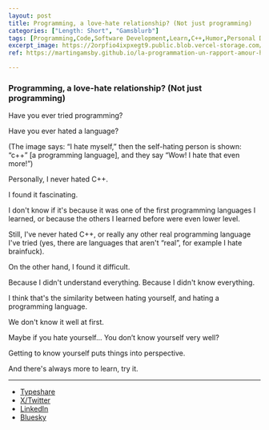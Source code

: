 ```yaml
---
layout: post
title: Programming, a love-hate relationship? (Not just programming)
categories: ["Length: Short", "Gamsblurb"]
tags: [Programming,Code,Software Development,Learn,C++,Humor,Personal Development,Personalities,Gamsblurb]
excerpt_image: https://2orpfio4ixpxegt9.public.blob.vercel-storage.com/blogPost/cm0v2227100gul50cmkytgy2w/preview-image-ZoyiXQkxvoxQPqGWPpWVpHaGKPk4Po.jpg
ref: https://martingamsby.github.io/la-programmation-un-rapport-amour-haine-pas-juste-la-programmation

---
```


### **Programming, a love-hate relationship? (Not just programming)**

Have you ever tried programming?

Have you ever hated a language?

(The image says: “I hate myself,” then the self-hating person is shown: “c++” [a programming language], and they say “Wow! I hate that even more!”)

Personally, I never hated C++.

I found it fascinating.

I don't know if it's because it was one of the first programming languages ​​I learned, or because the others I learned before were even lower level. 

Still, I've never hated C++, or really any other real programming language I've tried (yes, there are languages ​​that aren't “real”, for example I hate brainfuck).

On the other hand, I found it difficult.

Because I didn't understand everything. Because I didn't know everything. 

I think that's the similarity between hating yourself, and hating a programming language.

We don't know it well at first.

Maybe if you hate yourself... You don’t know yourself very well? 

Getting to know yourself puts things into perspective. 

And there's always more to learn, try it.

---

- [Typeshare](https://typeshare.co/martingamsby/posts/programming-a-love-hate-relationship)
- [X/Twitter](https://x.com/Martin_Gamsby/status/1833171814945583205)
- [LinkedIn](https://www.linkedin.com/posts/martingamsby_programming-a-love-hate-relationship-have-activity-7238906511387693058-Fm2T?utm_source=share&utm_medium=member_desktop)
- [Bluesky](https://bsky.app/profile/martingamsby.bsky.social/post/3l6uprqa5v22b)

